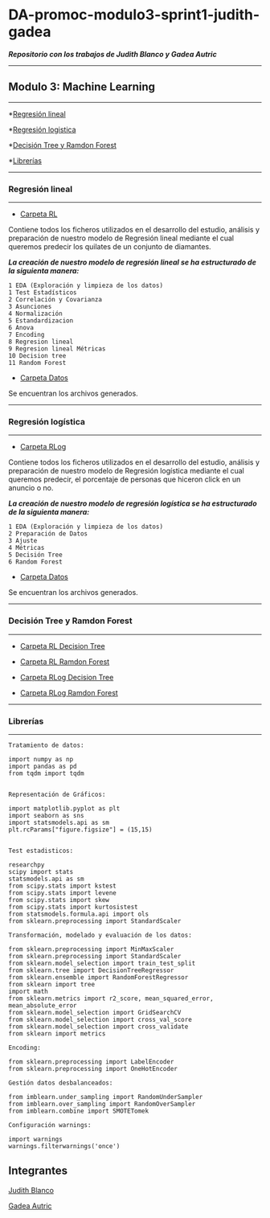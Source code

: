 # DA-promoc-modulo3-sprint1-judith-gadea

***Repositorio con los trabajos de Judith Blanco y Gadea Autric***


----------------------------
## Modulo 3: Machine Learning
--------------------------------------------------


*[Regresión lineal](#Regresión-lineal)

*[Regresión logistica](#Regresión-logistica)

*[Decisión Tree y Ramdon Forest](#Decisión-Tree-y-Ramdon-Forest)

*[Librerías](#Librerías)


---------------------------
### Regresión lineal
 ---------------------------
 
   *  [Carpeta RL](https://github.com/Adalab/DA-promoc-modulo3-sprint1-judith-gadea/tree/main/RL)

 Contiene todos los ficheros utilizados en el desarrollo del estudio, análisis y preparación de nuestro modelo de Regresión lineal mediante el cual queremos predecir los quilates de un conjunto de diamantes.
 

***La creación de nuestro modelo de regresión lineal se ha estructurado de la siguienta manera:***

    1 EDA (Exploración y limpieza de los datos)
    1 Test Estadísticos
    2 Correlación y Covarianza
    3 Asunciones
    4 Normalización
    5 Estandardizacion
    6 Anova
    7 Encoding
    8 Regresion lineal
    9 Regresion lineal Métricas
    10 Decision tree
    11 Random Forest

 
 
   *  [Carpeta Datos](https://github.com/Adalab/DA-promoc-modulo3-sprint1-judith-gadea/tree/main/RL/datos)
     
   Se encuentran los archivos generados.
 
 
 

   
   
   
 
 
---------------------------
### Regresión logística
---------------------------
  
  *  [Carpeta RLog](https://github.com/Adalab/DA-promoc-modulo3-sprint1-judith-gadea/tree/main/RLog)

 Contiene todos los ficheros utilizados en el desarrollo del estudio, análisis y preparación de nuestro modelo de Regresión logística mediante el cual queremos predecir, el porcentaje de  personas que hiceron click en un anuncio o no.


***La creación de nuestro modelo de regresión logística se ha estructurado de la siguienta manera:***

    1 EDA (Exploración y limpieza de los datos)
    2 Preparación de Datos
    3 Ajuste
    4 Métricas
    5 Decisión Tree
    6 Random Forest 
    
    
    
   *  [Carpeta Datos](https://github.com/Adalab/DA-promoc-modulo3-sprint1-judith-gadea/tree/main/RLog/datos)
      
   Se encuentran los archivos generados.



  
 
 


-----------------------------
### Decisión Tree y Ramdon Forest
--------------------------------


   *  [Carpeta RL Decision Tree](https://github.com/Adalab/DA-promoc-modulo3-sprint1-judith-gadea/blob/main/RL/RL-11-DecisionTree.ipynb)
   
   *  [Carpeta RL Ramdon Forest](https://github.com/Adalab/DA-promoc-modulo3-sprint1-judith-gadea/blob/main/RL/RL-12-RandomForest_tree.ipynb)

   *  [Carpeta RLog Decision Tree](https://github.com/Adalab/DA-promoc-modulo3-sprint1-judith-gadea/blob/main/RLog/RLo-5-DecTree.ipynb)

   *  [Carpeta RLog Ramdon Forest](https://github.com/Adalab/DA-promoc-modulo3-sprint1-judith-gadea/blob/main/RLog/RLo-6-Ran-Forest.ipynb)




-----------------------------
### Librerías
--------------------------------

    Tratamiento de datos:
    
    import numpy as np
    import pandas as pd
    from tqdm import tqdm

    
    Representación de Gráficos:
    
    import matplotlib.pyplot as plt
    import seaborn as sns
    import statsmodels.api as sm
    plt.rcParams["figure.figsize"] = (15,15)
    

    Test estadisticos:
    
    researchpy 
    scipy import stats
    statsmodels.api as sm
    from scipy.stats import kstest
    from scipy.stats import levene
    from scipy.stats import skew
    from scipy.stats import kurtosistest
    from statsmodels.formula.api import ols
    from sklearn.preprocessing import StandardScaler
    
    Transformación, modelado y evaluación de los datos:
    
    from sklearn.preprocessing import MinMaxScaler
    from sklearn.preprocessing import StandardScaler
    from sklearn.model_selection import train_test_split
    from sklearn.tree import DecisionTreeRegressor
    from sklearn.ensemble import RandomForestRegressor
    from sklearn import tree
    import math
    from sklearn.metrics import r2_score, mean_squared_error, mean_absolute_error
    from sklearn.model_selection import GridSearchCV
    from sklearn.model_selection import cross_val_score
    from sklearn.model_selection import cross_validate
    from sklearn import metrics

    Encoding:
    
    from sklearn.preprocessing import LabelEncoder 
    from sklearn.preprocessing import OneHotEncoder  
    
    Gestión datos desbalanceados:
    
    from imblearn.under_sampling import RandomUnderSampler
    from imblearn.over_sampling import RandomOverSampler
    from imblearn.combine import SMOTETomek

    Configuración warnings:
    
    import warnings
    warnings.filterwarnings('once')
 
 
    
Integrantes
----------------


[Judith Blanco](https://github.com/Jumblan)

[Gadea Autric](https://github.com/gadeatric/gadeatric)







